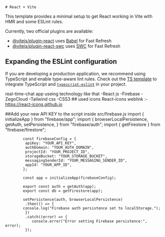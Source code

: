    # React + Vite

This template provides a minimal setup to get React working in Vite with HMR and some ESLint rules.

Currently, two official plugins are available:

- [@vitejs/plugin-react](https://github.com/vitejs/vite-plugin-react/blob/main/packages/plugin-react/README.md) uses [Babel](https://babeljs.io/) for Fast Refresh
- [@vitejs/plugin-react-swc](https://github.com/vitejs/vite-plugin-react-swc) uses [SWC](https://swc.rs/) for Fast Refresh

## Expanding the ESLint configuration

If you are developing a production application, we recommend using TypeScript and enable type-aware lint rules. Check out the [TS template](https://github.com/vitejs/vite/tree/main/packages/create-vite/template-react-ts) to integrate TypeScript and [`typescript-eslint`](https://typescript-eslint.io) in your project.

real-time-chat app useing technology like that 
   -React js 
   -Firebase
   -ZegoCloud
   -Tailwind css
   -CSS3
         ## used icons React-icons weblink :- https://react-icons.github.io

 ##Add your new API KEY to the script inside src/firebase.js
        import { initializeApp } from "firebase/app";
            import {
              browserLocalPersistence,
              getAuth,
              setPersistence,
            } from "firebase/auth";
            import { getFirestore } from "firebase/firestore";
            
            const firebaseConfig = {
             apiKey: "YOUR_API_KEY",
             authDomain: "YOUR_AUTH_DOMAIN",
             projectId: "YOUR_PROJECT_ID",
             storageBucket: "YOUR_STORAGE_BUCKET",
             messagingSenderId: "YOUR_MESSAGING_SENDER_ID",
             appId: "YOUR_APP_ID",
            };
            
            const app = initializeApp(firebaseConfig);
            
            export const auth = getAuth(app);
            export const db = getFirestore(app);
            
            setPersistence(auth, browserLocalPersistence)
             .then(() => {
            console.log("Firebase auth persistence set to localStorage.");
             })
             .catch((error) => {
                console.error("Error setting Firebase persistence:", error);
             });


         
